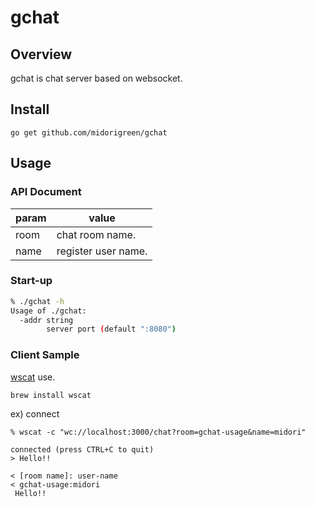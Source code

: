 # gchat

## Overview
gchat is chat server based on websocket.  

## Install
```
go get github.com/midorigreen/gchat
```

## Usage
### API Document
| param | value               |
|-------|---------------------|
| room  | chat room name.     |
| name  | register user name. |

### Start-up
```sh
% ./gchat -h
Usage of ./gchat:
  -addr string
        server port (default ":8080")
```

### Client Sample
[wscat](https://github.com/websockets/wscat) use.
```
brew install wscat
```

ex) connect
```
% wscat -c "wc://localhost:3000/chat?room=gchat-usage&name=midori"
```

```
connected (press CTRL+C to quit)
> Hello!!

< [room name]: user-name
< gchat-usage:midori
 Hello!!
```
